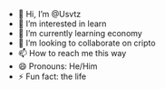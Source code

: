 - 👋 Hi, I’m @Usvtz
- 👀 I’m interested in learn
- 🌱 I’m currently learning economy
- 💞️ I’m looking to collaborate on cripto 
- 📫 How to reach me this way
- 😄 Pronouns: He/Him
- ⚡ Fun fact: the life

<!---
Usvtz/Usvtz is a ✨ special ✨ repository because its `README.md` (this file) appears on your GitHub profile.
You can click the Preview link to take a look at your changes.
--->
